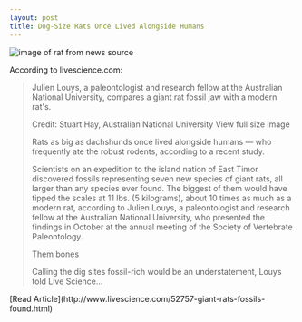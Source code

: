 ```yaml
---
layout: post
title: Dog-Size Rats Once Lived Alongside Humans
---
```


![image of rat from news source](http://i.livescience.com/images/i/000/079/496/original/giant-rats-jaw.jpg?1447259253)

According to livescience.com: 
<blockquote>Julien Louys, a paleontologist and research fellow at the Australian National University, compares a giant rat fossil jaw with a modern rat's.

Credit: Stuart Hay, Australian National University View full size image

Rats as big as dachshunds once lived alongside humans — who frequently ate the robust rodents, according to a recent study.

Scientists on an expedition to the island nation of East Timor discovered fossils representing seven new species of giant rats, all larger than any species ever found. The biggest of them would have tipped the scales at 11 lbs. (5 kilograms), about 10 times as much as a modern rat, according to Julien Louys, a paleontologist and research fellow at the Australian National University, who presented the findings in October at the annual meeting of the Society of Vertebrate Paleontology.

Them bones

Calling the dig sites fossil-rich would be an understatement, Louys told Live Science...
</blockquote>
[Read Article](http://www.livescience.com/52757-giant-rats-fossils-found.html)

